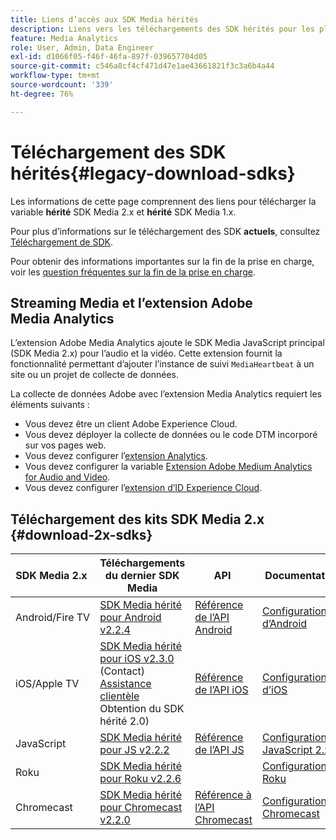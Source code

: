 ```yaml
---
title: Liens d’accès aux SDK Media hérités
description: Liens vers les téléchargements des SDK hérités pour les plateformes disponibles, dont Android, iOS, JavaScript, Chromecast et Roku.
feature: Media Analytics
role: User, Admin, Data Engineer
exl-id: d1066f05-f46f-46fa-897f-039657704d05
source-git-commit: c546a8cf4cf471d47e1ae43661821f3c3a6b4a44
workflow-type: tm+mt
source-wordcount: '339'
ht-degree: 76%

---
```


# Téléchargement des SDK hérités{#legacy-download-sdks}

Les informations de cette page comprennent des liens pour télécharger la variable **hérité**  SDK Media 2.x et **hérité** SDK Media 1.x.

Pour plus d’informations sur le téléchargement des SDK **actuels**, consultez [Téléchargement de SDK](/help/getting-started/download-sdks.md).

Pour obtenir des informations importantes sur la fin de la prise en charge, voir les [question fréquentes sur la fin de la prise en charge](/help/additional-resources/end-of-support-faqs.md).

## Streaming Media et l’extension Adobe Media Analytics

L’extension Adobe Media Analytics ajoute le SDK Media JavaScript principal (SDK Media 2.x) pour l’audio et la vidéo. Cette extension fournit la fonctionnalité permettant d’ajouter l’instance de suivi `MediaHeartbeat` à un site ou un projet de collecte de données.

La collecte de données Adobe avec l’extension Media Analytics requiert les éléments suivants :
* Vous devez être un client Adobe Experience Cloud.
* Vous devez déployer la collecte de données ou le code DTM incorporé sur vos pages web.
* Vous devez configurer l’[extension Analytics](https://experienceleague.adobe.com/docs/experience-platform/tags/extensions/adobe/analytics/overview.html?lang=fr).
* Vous devez configurer la variable [Extension Adobe Medium Analytics for Audio and Video](https://experienceleague.adobe.com/docs/experience-platform/tags/extensions/client/media-analytics/overview.html).
* Vous devez configurer l’[extension d’ID Experience Cloud](https://experienceleague.adobe.com/docs/experience-platform/tags/extensions/adobe/id-service/overview.html?lang=fr).

## Téléchargement des kits SDK Media 2.x {#download-2x-sdks}

| SDK Media 2.x  | Téléchargements du dernier SDK Media |  API   |  Documentation  |
| --- | --- | --- | --- |
| Android/Fire TV | [SDK Media hérité pour Android v2.2.4](https://github.com/Adobe-Marketing-Cloud/media-sdks/releases/tag/android-v2.2.4) | [Référence de l’API Android](https://adobe-marketing-cloud.github.io/media-sdks/reference/android/) | [Configuration d’Android](/help/legacy/media-sdk/setup/set-up-android.md) |
| iOS/Apple TV | [SDK Media hérité pour iOS v2.3.0](https://github.com/Adobe-Marketing-Cloud/media-sdks/releases/tag/ios-v2.3.0) (Contact) [Assistance clientèle](https://helpx.adobe.com/fr/marketing-cloud/contact-support.html) Obtention du SDK hérité 2.0) | [Référence de l’API iOS](https://adobe-marketing-cloud.github.io/media-sdks/reference/ios/) | [Configuration d’iOS](/help/legacy/media-sdk/setup/set-up-ios.md) |
| JavaScript | [SDK Media hérité pour JS v2.2.2](https://github.com/Adobe-Marketing-Cloud/media-sdks/releases/tag/js-v2.2.2) | [Référence de l’API JS](https://adobe-marketing-cloud.github.io/media-sdks/reference/javascript/) | [Configuration de JavaScript 2.x](/help/legacy/media-sdk/setup/setup-javascript/set-up-js-2.md) |
| Roku | [SDK Media hérité pour Roku v2.2.6](https://github.com/Adobe-Marketing-Cloud/media-sdks/releases/tag/roku-v2.2.6) | | [Configuration de Roku](/help/implementation/media-sdk/setup/set-up-roku.md) |
| Chromecast | [SDK Media hérité pour Chromecast v2.2.0](https://github.com/Adobe-Marketing-Cloud/media-sdks/releases/tag/chromecast-v2.2.0) | [Référence à l’API Chromecast](https://adobe-marketing-cloud.github.io/media-sdks/reference/chromecast/) | [Configuration de Chromecast ](/help/implementation/media-sdk/setup/set-up-chromecast.md) |
